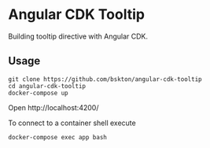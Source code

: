 # Angular CDK Tooltip

Building tooltip directive with Angular CDK.

## Usage
```
git clone https://github.com/bskton/angular-cdk-tooltip
cd angular-cdk-tooltip
docker-compose up
```
Open http://localhost:4200/

To connect to a container shell execute
```
docker-compose exec app bash
```